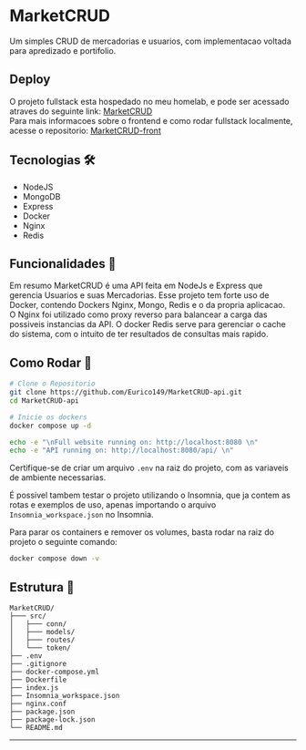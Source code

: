 # MarketCRUD
Um simples CRUD de mercadorias e usuarios, com implementacao voltada para apredizado e portifolio.

## Deploy
O projeto fullstack esta hospedado no meu homelab, e pode ser acessado atraves do seguinte link: [MarketCRUD](https://mc.euricopersonal.info/) <br>
Para mais informacoes sobre o frontend e como rodar fullstack localmente, acesse o repositorio: [MarketCRUD-front](https://github.com/Eurico149/MarketCRUD-front.git)

## Tecnologias 🛠
<ul>
    <li>NodeJS</li>
    <li>MongoDB</li>
    <li>Express</li>
    <li>Docker</li>
    <li>Nginx</li>
    <li>Redis</li>
</ul>

## Funcionalidades 📌
Em resumo MarketCRUD é uma API feita em NodeJs e Express que gerencia Usuarios e suas Mercadorias.
Esse projeto tem forte uso de Docker, contendo Dockers Nginx, Mongo, Redis
e o da propria aplicacao. <br>
O Nginx foi utilizado como proxy reverso para balancear a carga das possiveis instancias da API.
O docker Redis serve para gerenciar o cache do sistema, com o intuito de ter resultados de consultas mais rapido.

## Como Rodar 🚀
``` sh
# Clone o Repositorio
git clone https://github.com/Eurico149/MarketCRUD-api.git
cd MarketCRUD-api

# Inicie os dockers
docker compose up -d

echo -e "\nFull website running on: http://localhost:8080 \n"
echo -e "API running on: http://localhost:8080/api/ \n"
```

Certifique-se de criar um arquivo `.env` na raiz do projeto, com as variaveis de ambiente necessarias.

É possivel tambem testar o projeto utilizando o Insomnia, que ja contem as rotas e exemplos de uso, apenas 
importando o arquivo `Insomnia_workspace.json` no Insomnia.

Para parar os containers e remover os volumes, basta rodar na raiz do projeto o seguinte comando:
``` sh
docker compose down -v
```

## Estrutura 📁
```
MarketCRUD/
├─── src/
│   ├─── conn/
│   ├─── models/
│   ├─── routes/
│   └─── token/
├── .env
├── .gitignore
├── docker-compose.yml
├── Dockerfile
├── index.js
├── Insomnia_workspace.json
├── nginx.conf
├── package.json
├── package-lock.json
└── README.md
```
<hr>
